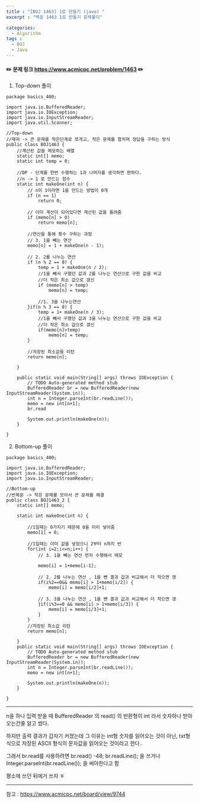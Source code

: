 ```yaml
---
title : "[BOJ 1463] 1로 만들기 (java) "
excerpt : "백준 1463 1로 만들기 문제풀이"

categories:
  - Algorithm
tags :
  - BOJ 
  - Java
---
```


#### :pencil2: 문제 링크 https://www.acmicpc.net/problem/1463  :pencil2:

1) Top-down 풀이 

~~~
package basics_400;

import java.io.BufferedReader;
import java.io.IOException;
import java.io.InputStreamReader;
import java.util.Scanner;

//Top-down 
//재귀 -> 큰 문제를 작은단계로 쪼개고, 작은 문제를 합치며 정답을 구하는 방식 
public class BOJ1463 {
	//계산된 값을 메모하는 배열 
	static int[] memo;
	static int temp = 0;

	//DP - 단계를 한번 수행하는 1과 나머지를 생각하면 편하다.
	//n -> 1 로 만드는 함수 
	static int makeOne(int n) {
		// n이 1이라면 1을 만드는 방법이 0개
		if (n == 1)
			return 0;
		
		// 이미 계산이 되어있다면 계산된 값을 돌려줌 
		if (memo[n] > 0)
			return memo[n];

		//연산을 통해 횟수 구하는 과정 
		// 3. 1을 빼는 연산
		memo[n] = 1 + makeOne(n - 1);

		// 2. 2를 나누는 연산
		if (n % 2 == 0) {
			temp = 1 + makeOne(n / 2);
			//1을 빼서 구했던 값과 2를 나누는 연산으로 구한 값을 비교 
			//더 작은 최소 값으로 갱신 
			if (memo[n] > temp)
				memo[n] = temp;
			
			//1. 3을 나누는연산 
		}if(n % 3 == 0) {
			temp = 1+ makeOne(n / 3);
			//1을 빼서 구했던 값과 3을 나누는 연산으로 구한 값을 비교 
			//더 작은 최소 값으로 갱신 
			if(memo[n]>temp)
				memo[n] = temp;
		}

		//저장된 최소값을 리턴 
		return memo[n];

	}

	public static void main(String[] args) throws IOException {
		// TODO Auto-generated method stub
		BufferedReader br = new BufferedReader(new InputStreamReader(System.in));
		int n = Integer.parseInt(br.readLine());
		memo = new int[n+1];
		br.read

		System.out.println(makeOne(n));
	}

}

~~~



2) Bottom-up 풀이

~~~
package basics_400;

import java.io.BufferedReader;
import java.io.IOException;
import java.io.InputStreamReader;

//Bottom-up
//반복문 -> 작은 문제를 모아서 큰 문제를 해결 
public class BOJ1463_2 {
	static int[] memo;

	static int makeOne(int n) {
		
		//1일때는 0가지기 때문에 0을 미리 넣어줌 
		memo[1] = 0;
		
		//1일때는 이미 값을 넣었으니 2부터 n까지 반
		for(int i=2;i<=n;i++) {
			// 3. 1을 빼는 연산 먼저 수행해서 메모 
			
			memo[i] = 1+memo[i-1];
			
			// 2. 2를 나누는 연산 , 1을 뺀 결과 값과 비교해서 더 작으면 갱
			if(i%2==0&& memo[i] > 1+memo[i/2]) {
				memo[i] = memo[i/2]+1;
				
			// 3. 3을 나누는 연산 , 1을 뺀 결과 값과 비교해서 더 작으면 갱
			}if(i%3==0 && memo[i] > 1+memo[i/3]) {
				memo[i] = memo[i/3]+1;
			}
		}
		//저장된 최소값 리턴 
		return memo[n];

	}
	public static void main(String[] args) throws IOException {
		// TODO Auto-generated method stub
		BufferedReader br = new BufferedReader(new InputStreamReader(System.in));
		int n = Integer.parseInt(br.readLine());
		memo = new int[n+1];

		System.out.println(makeOne(n));
	}

}

~~~

---

n을 하나 입력 받을 때 BufferedReader 의 read() 의 반환형이 int 라서 숫자하나 받아오는건줄 알고 썼다.

하지만 출력 결과가 갑자기 커졌는데 그 이유는  int형 숫자를 읽어오는 것이 아닌, txt형식으로 저장된 ASCII 형식의 문자값을 읽어오는 것이라고 한다..

그래서 br.read를 사용하려면 br.read() -48; br.readLine(); 을 쓰거나 Integer.parseInt(br.readLine()); 을 써야한다고 함

평소에 쓰던 뒤에거 쓰자 ㅎ

--- 
참고 : https://www.acmicpc.net/board/view/9744
